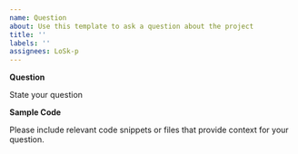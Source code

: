 ```yaml
---
name: Question
about: Use this template to ask a question about the project
title: ''
labels: ''
assignees: LoSk-p
---
```


**Question**

State your question

**Sample Code**

Please include relevant code snippets or files that provide context for your question.
